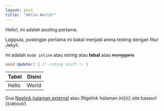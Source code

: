 ```yaml
---
layout: post
title:  "Hello World!"
---
```


Hello!, ini adalah posting pertama. 

Lagipula, postingan pertama ini bakal menjadi arena testing dengan fitur Jekyll.

Ini adalah `kode inline` atau *miring* atau **tebal** atau ~~menggaris~~

```cs
void Update() { /* coding stuff */ }
```

| Tabel | Disini |
|---|---|
|Hello|World|

Gua [Ngelink halaman external][absolute] atau [Ngelink halaman ini]({{ site.baseurl }}/about/) 

[absolute]: https://github.com/
